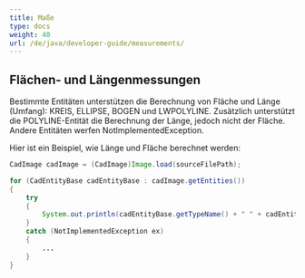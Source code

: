 ```yaml
---
title: Maße
type: docs
weight: 40
url: /de/java/developer-guide/measurements/
---
```


## **Flächen- und Längenmessungen**

Bestimmte Entitäten unterstützen die Berechnung von Fläche und Länge (Umfang): KREIS, ELLIPSE, BOGEN und LWPOLYLINE. Zusätzlich unterstützt die POLYLINE-Entität die Berechnung der Länge, jedoch nicht der Fläche. Andere Entitäten werfen NotImplementedException.

Hier ist ein Beispiel, wie Länge und Fläche berechnet werden:

```java
CadImage cadImage = (CadImage)Image.load(sourceFilePath);

for (CadEntityBase cadEntityBase : cadImage.getEntities())
{
	try
	{
		System.out.println(cadEntityBase.getTypeName() + " " + cadEntityBase.getArea() + " " + cadEntityBase.getLength());
	}
	catch (NotImplementedException ex)
	{
		...
	}
}
```
